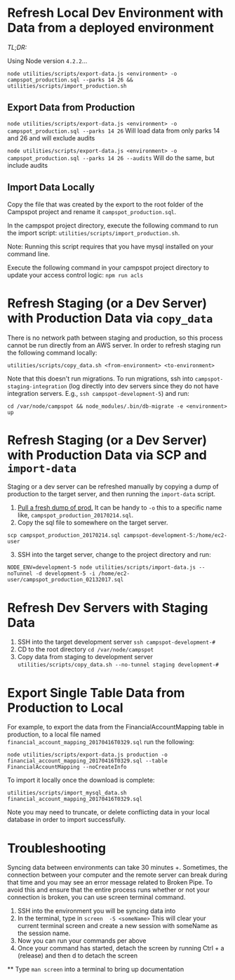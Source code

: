 # Refresh Local Dev Environment with Data from a deployed environment <a name="refresh-local-dev"></a>

_TL;DR:_

Using Node version `4.2.2`...

    node utilities/scripts/export-data.js <environment> -o campspot_production.sql --parks 14 26 && utilities/scripts/import_production.sh

## Export Data from Production

`node utilities/scripts/export-data.js <environment> -o campspot_production.sql --parks 14 26`
Will load data from only parks 14 and 26 and will exclude audits

`node utilities/scripts/export-data.js <environment> -o campspot_production.sql --parks 14 26 --audits`
Will do the same, but include audits

## Import Data Locally

Copy the file that was created by the export to the root folder of the Campspot project and rename it `campspot_production.sql`.

In the campspot project directory, execute the following command to run the import script:
`utilities/scripts/import_production.sh`.

Note: Running this script requires that you have mysql installed on your command line.

Execute the following command in your campspot project directory to update your access control logic:
`npm run acls`
     

# Refresh Staging (or a Dev Server) with Production Data via `copy_data`

There is no network path between staging and production, so this process cannot be run directly from an AWS server. In order to refresh staging run the following command locally: 

    utilities/scripts/copy_data.sh <from-environment> <to-environment>

Note that this doesn't run migrations. To run migrations, ssh into `campspot-staging-integration` (log directly into dev servers since they do not have integration servers. E.g., `ssh campspot-development-5`) and run:

    cd /var/node/campspot && node_modules/.bin/db-migrate -e <environment> up


# Refresh Staging (or a Dev Server) with Production Data via SCP and `import-data`

Staging or a dev server can be refreshed manually by copying a dump of production to the target server, and then running the `import-data` script. 

1.  [Pull a fresh dump of prod.](#refresh-local-dev) It can be handy to `-o` this to a specific name like, `campspot_production_20170214.sql`.
2. Copy the sql file to somewhere on the target server. 

```
scp campspot_production_20170214.sql campspot-development-5:/home/ec2-user
```

3. SSH into the target server, change to the project directory and run:

```
NODE_ENV=development-5 node utilities/scripts/import-data.js --noTunnel -d development-5 -i /home/ec2-user/campspot_production_02132017.sql
```
# Refresh Dev Servers with Staging Data #

1. SSH into the target development server `ssh campspot-development-#`
2. CD to the root directory `cd /var/node/campspot`
3. Copy data from staging to development server `utilities/scripts/copy_data.sh --no-tunnel staging development-#`

# Export Single Table Data from Production to Local

For example, to export the data from the FinancialAccountMapping table in production, to a local file named `financial_account_mapping_20170416T0329.sql` run the following:

```
node utilities/scripts/export-data.js production -o financial_account_mapping_20170416T0329.sql --table FinancialAccountMapping --noCreateInfo
```

To import it locally once the download is complete:

```
utilities/scripts/import_mysql_data.sh financial_account_mapping_20170416T0329.sql
```

Note you may need to truncate, or delete conflicting data in your local database in order to import successfully.

# Troubleshooting #

Syncing data between environments can take 30 minutes +. Sometimes, the connection between your computer and the remote server can break during that time and you may see an error message related to Broken Pipe. To avoid this and ensure that the entire process runs whether or not your connection is broken, you can use screen terminal command. 
1. SSH into the environment you will be syncing data into 
1. In the terminal, type in ```screen  -S <someName>``` This will clear your current terminal screen and create a new session with someName as the session name. 
1. Now you can run your commands per above
1. Once your command has started, detach the screen by running Ctrl + a (release) and then d to detach the screen

** Type ```man screen``` into a terminal to bring up documentation